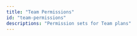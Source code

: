 ```yaml
---
title: "Team Permissions"
id: "team-permissions"
descriptions: "Permission sets for Team plans"
---
```

